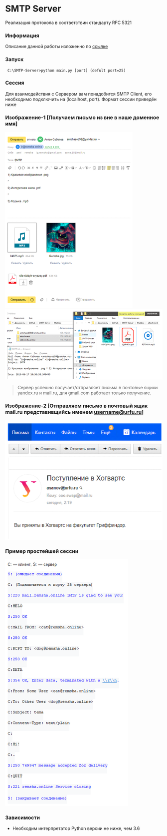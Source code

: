 # SMTP Server
Реализация протокола в соответствии стандарту RFC 5321

### Информация
Описание данной работы изложенно по [ссылке](https://drive.google.com/open?id=1wqg_qWe2PHAdq0MPPVMRYyJUvzZvYHtp)

### Запуск
```
 C:\SMTP-Server>python main.py [port] (defult port=25) 
```

### Сессия
Для взаимодействия с Сервером вам понадобится SMTP Client, его необходимо подключить на (localhost, port). Формат сессии приведён ниже

### Изображение-1 [Получаем письмо из вне в наше доменное имя]
![Screenshot](Screenshots/Screenshot_1.png)
![Screenshot](Screenshots/Screenshot_2.png)

>Сервер успешно получает/отправляет письма в почтовые ящики yandex.ru и mail.ru, для gmail.com работает только получение.

### Изображение-2 [Отправляем письмо в почтовый ящик mail.ru представивщийсь именем username@urfu.ru]
![Screenshot](Screenshots/Screenshot_3.png)

### Пример простейшей сессии
![Screenshot](Screenshots/Screenshot_4.png)

### Зависимости
- Необходим интерпретатор Python версии не ниже, чем 3.6

